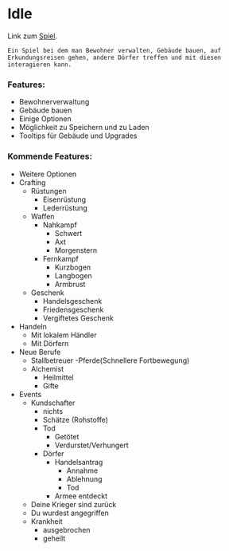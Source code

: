 # Idle
Link zum [Spiel](https://nickweyermann.github.io).

`Ein Spiel bei dem man Bewohner verwalten, Gebäude bauen, auf Erkundungsreisen gehen, andere Dörfer treffen und mit diesen interagieren kann.`

### Features:
- Bewohnerverwaltung
- Gebäude bauen
- Einige Optionen
- Möglichkeit zu Speichern und zu Laden
- Tooltips für Gebäude und Upgrades

### Kommende Features:
- Weitere Optionen
- Crafting
  - Rüstungen
    - Eisenrüstung
    - Lederrüstung
  - Waffen
    - Nahkampf
      - Schwert
      - Axt
      - Morgenstern
    - Fernkampf
      - Kurzbogen
      - Langbogen
      - Armbrust
  - Geschenk
    - Handelsgeschenk
    - Friedensgeschenk
    - Vergiftetes Geschenk
- Handeln
  - Mit lokalem Händler
  - Mit Dörfern
- Neue Berufe
  - Stallbetreuer
    -Pferde(Schnellere Fortbewegung)
  - Alchemist
    - Heilmittel
    - Gifte
- Events
  - Kundschafter
    - nichts
    - Schätze (Rohstoffe)
    - Tod
      - Getötet
      - Verdurstet/Verhungert
    - Dörfer
      - Handelsantrag
        - Annahme
        - Ablehnung
        - Tod
      - Armee entdeckt
  - Deine Krieger sind zurück
  - Du wurdest angegriffen
  - Krankheit
    - ausgebrochen
    - geheilt
